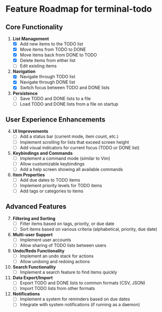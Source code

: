 # Feature Roadmap for terminal-todo

## Core Functionality

1. **List Management**
   - [x] Add new items to the TODO list
   - [x] Move items from TODO to DONE
   - [x] Move items back from DONE to TODO
   - [x] Delete items from either list
   - [ ] Edit existing items

2. **Navigation**
   - [x] Navigate through TODO list
   - [x] Navigate through DONE list
   - [x] Switch focus between TODO and DONE lists

3. **Persistence**
   - [ ] Save TODO and DONE lists to a file
   - [ ] Load TODO and DONE lists from a file on startup

## User Experience Enhancements

4. **UI Improvements**
   - [ ] Add a status bar (current mode, item count, etc.)
   - [ ] Implement scrolling for lists that exceed screen height
   - [ ] Add visual indicators for current focus (TODO or DONE list)

5. **Keybindings and Commands**
   - [ ] Implement a command mode (similar to Vim)
   - [ ] Allow customizable keybindings
   - [ ] Add a help screen showing all available commands

6. **Item Properties**
   - [ ] Add due dates to TODO items
   - [ ] Implement priority levels for TODO items
   - [ ] Add tags or categories to items

## Advanced Features

7. **Filtering and Sorting**
   - [ ] Filter items based on tags, priority, or due date
   - [ ] Sort items based on various criteria (alphabetical, priority, due date)

8. **Multi-user Support**
   - [ ] Implement user accounts
   - [ ] Allow sharing of TODO lists between users

9. **Undo/Redo Functionality**
   - [ ] Implement an undo stack for actions
   - [ ] Allow undoing and redoing actions

10. **Search Functionality**
    - [ ] Implement a search feature to find items quickly

11. **Data Export/Import**
    - [ ] Export TODO and DONE lists to common formats (CSV, JSON)
    - [ ] Import TODO lists from other formats

12. **Notifications**
    - [ ] Implement a system for reminders based on due dates
    - [ ] Integrate with system notifications (if running as a daemon)